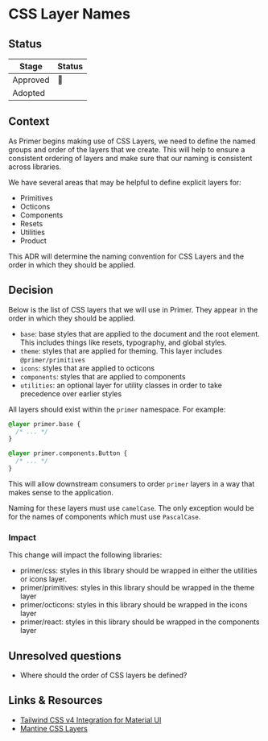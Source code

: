 # CSS Layer Names

## Status

| Stage    | Status      |
| -------- | ----------- |
| Approved | 🚧          |
| Adopted  | <!-- ✅ --> |

## Context

As Primer begins making use of CSS Layers, we need to define the named groups
and order of the layers that we create. This will help to ensure a consistent
ordering of layers and make sure that our naming is consistent across libraries.

We have several areas that may be helpful to define explicit layers for:

- Primitives
- Octicons
- Components
- Resets
- Utilities
- Product

This ADR will determine the naming convention for CSS Layers and the order in
which they should be applied.

## Decision

Below is the list of CSS layers that we will use in Primer. They appear in the
order in which they should be applied.

- `base`: base styles that are applied to the document and the root element. This includes things like resets, typography, and
  global styles.
- `theme`: styles that are applied for theming. This layer includes `@primer/primitives`
- `icons`: styles that are applied to octicons
- `components`: styles that are applied to components
- `utilities`: an optional layer for utility classes in order to take precedence over earlier styles

All layers should exist within the `primer` namespace. For example:

```css
@layer primer.base {
  /* ... */
}

@layer primer.components.Button {
  /* ... */
}
```

This will allow downstream consumers to order `primer` layers in a way that
makes sense to the application.

Naming for these layers must use `camelCase`. The only exception would be for
the names of components which must use `PascalCase`.

### Impact

This change will impact the following libraries:

- primer/css: styles in this library should be wrapped in either the utilities
  or icons layer.
- primer/primitives: styles in this library should be wrapped in the theme layer
- primer/octicons: styles in this library should be wrapped in the icons
  layer
- primer/react: styles in this library should be wrapped in the components layer

## Unresolved questions

- Where should the order of CSS layers be defined?

## Links & Resources

- [Tailwind CSS v4 Integration for Material UI](https://mui.com/material-ui/integrations/tailwindcss/tailwindcss-v4/)
- [Mantine CSS Layers](https://mantine.dev/styles/mantine-styles/#css-layers)
